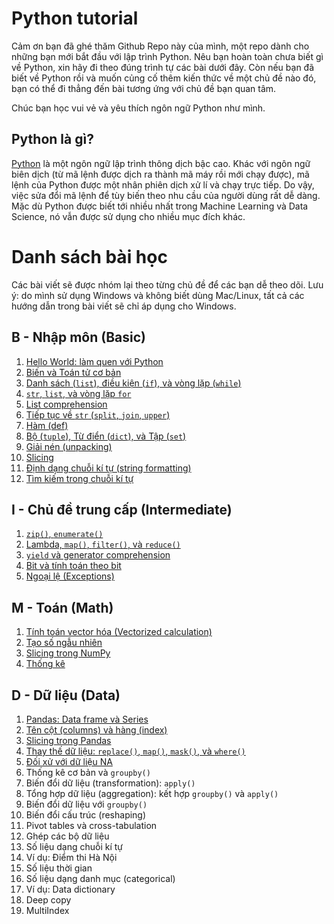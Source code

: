 # Python tutorial

Cảm ơn bạn đã ghé thăm Github Repo này của mình, một repo dành cho những bạn mới bắt đầu với lập trình Python. Nêu bạn hoàn toàn chưa biết gì về Python, xin hãy đi theo đúng trình tự các bài dưới đây. Còn nếu bạn đã biết về Python rồi và muốn củng cố thêm kiến thức về một chủ đề nào đó, bạn có thể đi thẳng đến bài tương ứng với chủ đề bạn quan tâm.

Chúc bạn học vui vẻ và yêu thích ngôn ngữ Python như mình.

## Python là gì?

[Python](https://www.python.org/) là một ngôn ngữ lập trình thông dịch bậc cao. Khác với ngôn ngữ biên dịch (từ mã lệnh được dịch ra thành mã máy rồi mới chạy được), mã lệnh của Python được một nhân phiên dịch xử lí và chạy trực tiếp. Do vậy, việc sửa đổi mã lệnh để tùy biến theo nhu cầu của người dùng rất dễ dàng. Mặc dù Python được biết tới nhiều nhất trong Machine Learning và Data Science, nó vẫn được sử dụng cho nhiều mục đích khác.


# Danh sách bài học

Các bài viết sẽ được nhóm lại theo từng chủ đề để các bạn dễ theo dõi. Lưu ý: do mình sử dụng Windows và không biết dùng Mac/Linux, tất cả các hướng dẫn trong bài viết sẽ chỉ áp dụng cho Windows.

## B - Nhập môn (Basic)

1. [Hello World: làm quen với Python](./01_basic/01_helloworld.ipynb)
2. [Biến và Toán tử cơ bản](./01_basic/02_varop.ipynb)
3. [Danh sách (`list`), điều kiện (`if`), và vòng lặp (`while`)](./01_basic/03_listifwhile.ipynb)
4. [`str`, `list`, và vòng lặp `for`](./01_basic/04_strlistfor.ipynb)
5. [List comprehension](./01_basic/05_listcomp.ipynb)
6. [Tiếp tục về `str` (`split`, `join`, `upper`)](./01_basic/06_str.ipynb)
7. [Hàm (def)](./01_basic/07_def.ipynb)
8. [Bộ (`tuple`), Từ điển (`dict`), và Tập (`set`)](./01_basic/08_tupdictset.ipynb)
9. [Giải nén (unpacking)](./01_basic/09_unpacking.ipynb)
10. [Slicing](./01_basic/10_slicing.ipynb)
11. [Định dạng chuỗi kí tự (string formatting)](./01_basic/11_strformat.ipynb)
12. [Tìm kiếm trong chuỗi kí tự](./01_basic/12_strfind.ipynb)

## I - Chủ đề trung cấp (Intermediate)

1. [`zip()`, `enumerate()`](./02_inter/01_zipenum.ipynb)
2. [Lambda, `map()`, `filter()`, và `reduce()`](./02_inter/02_lambda.ipynb)
3. [`yield` và generator comprehension](./02_inter/03_yield.ipynb)
4. [Bit và tính toán theo bit](./02_inter/04_bit.ipynb)
5. [Ngoại lệ (Exceptions)](./02_inter/05_exceptions.ipynb)

## M - Toán (Math)

1. [Tính toán vector hóa (Vectorized calculation)](./03_math/01_vectorized.ipynb)
2. [Tạo số ngẫu nhiên](./03_math/02_random.ipynb)
3. [Slicing trong NumPy](./03_math/03_slicing.ipynb)
4. [Thống kê](./03_math/04_stats.ipynb)

## D - Dữ liệu (Data)

1. [Pandas: Data frame và Series](./04_data/01_pandas.ipynb)
2. [Tên cột (columns) và hàng (index)](./04_data/02_colindex.ipynb)
3. [Slicing trong Pandas](./04_data/03_slicing.ipynb)
4. [Thay thế dữ liệu: `replace()`, `map()`, `mask()`, và `where()`](./04_data/04_replace.ipynb)
5. [Đối xử với dữ liệu NA](./04_data/05_na.ipynb)
6. Thống kê cơ bản và `groupby()`
7. Biến đổi dữ liệu (transformation): `apply()`
8. Tổng hợp dữ liệu (aggregation): kết hợp `groupby()` và `apply()`
9. Biến đổi dữ liệu với `groupby()`
10. Biến đổi cấu trúc (reshaping)
11. Pivot tables và cross-tabulation
12. Ghép các bộ dữ liệu
13. Số liệu dạng chuỗi kí tự
14. Ví dụ: Điểm thi Hà Nội
15. Số liệu thời gian
16. Số liệu dạng danh mục (categorical)
17. Ví dụ: Data dictionary
18. Deep copy
19. MultiIndex